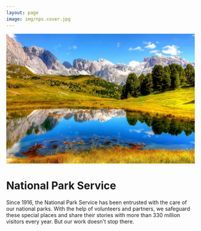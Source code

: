 ```yaml
---
layout: page
image: img/nps.cover.jpg
---
```

<div class="indexsplit">
<img src="img/nps.cover.jpg" alt="nps">
<div class="hometxt">
 <h1> National Park Service </h1>
Since 1916, the National Park Service has been entrusted with the care of our national parks. With the help of volunteers and partners, we safeguard these special places and share their stories with more than 330 million visitors every year. But our work doesn't stop there.
</div>
</div>
